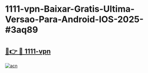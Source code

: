 # 1111-vpn-Baixar-Gratis-Ultima-Versao-Para-Android-IOS-2025-#3aq89

# <h2><a href="https://ainizakaria.my?title=1111-vpn&ref=22M">🔗👉 🔴 1111-vpn</a></h2>

[![acn](https://github.com/user-attachments/assets/0f9c940e-d8b0-45ae-aac7-cd30a18b3e1c)](https://ainizakaria.my?title=1111-vpn&ref=22M)

